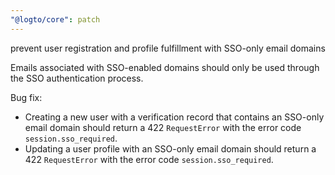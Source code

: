 ```yaml
---
"@logto/core": patch
---
```


prevent user registration and profile fulfillment with SSO-only email domains

Emails associated with SSO-enabled domains should only be used through the SSO authentication process.

Bug fix:

- Creating a new user with a verification record that contains an SSO-only email domain should return a 422 `RequestError` with the error code `session.sso_required`.
- Updating a user profile with an SSO-only email domain should return a 422 `RequestError` with the error code `session.sso_required`.
